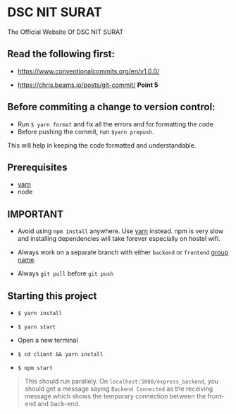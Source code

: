 # DSC NIT SURAT

The Official Website Of DSC NIT SURAT

## Read the following first:
- https://www.conventionalcommits.org/en/v1.0.0/

- https://chris.beams.io/posts/git-commit/ **Point 5**

## Before commiting a change to version control:

- Run `$ yarn format` and fix all the errors and for formatting the code
- Before pushing the commit, run `$yarn prepush`. 

This will help in keeping the code formatted and understandable.

## Prerequisites

- [yarn](https://yarnpkg.com/)
- node

## IMPORTANT

- Avoid using `npm install` anywhere. Use [yarn](https://yarnpkg.com/) instead. npm is very slow and installing dependencies will take forever especially on hostel wifi.

- Always work on a separate branch with either `backend` or `frontend` [group name](https://stackoverflow.com/questions/273695/what-are-some-examples-of-commonly-used-practices-for-naming-git-branches). 

- Always `git pull` before `git push`

## Starting this project

- `$ yarn install`

- `$ yarn start`

- Open a new terminal

- `$ cd client && yarn install`

- `$ npm start`

> This should run parallely. On `localhost:5000/express_backend`, you should get a message saying `Backend Connected` as the receiving message which shows the temporary connection between the front-end and back-end.
